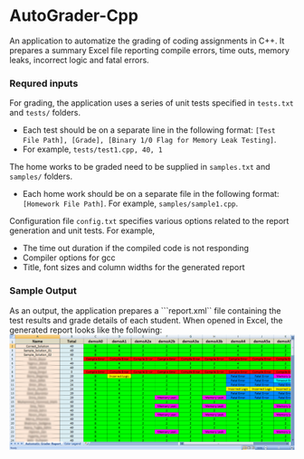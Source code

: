 # AutoGrader-Cpp
An application to automatize the grading of coding assignments in C++. It prepares a summary
Excel file reporting compile errors, time outs, memory leaks, incorrect logic and fatal errors. 

### Requred inputs

For grading, the application uses a series of unit tests specified in ```tests.txt``` and ```tests/``` folders. 
- Each test should be on a separate line in the following format: ```[Test File Path], [Grade], [Binary 1/0 Flag for Memory Leak Testing]```. 
- For example, ```tests/test1.cpp, 40, 1```

The home works to be graded need to be supplied in ```samples.txt``` and ```samples/``` folders. 
- Each home work should be on a separate file in the following format: ```[Homework File Path]```. For example, ```samples/sample1.cpp```. 

Configuration file ```config.txt``` specifies various options related to the report generation and unit tests. For example, 
- The time out duration if the compiled code is not responding
- Compiler options for gcc
- Title, font sizes and column widths for the generated report

### Sample Output
As an output, the application prepares a ```report.xml`` file containing the test results and grade details of each student. When opened in Excel, the generated report looks like the following: 
<img src="sample_output.png">
